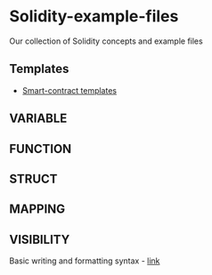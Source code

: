 # Solidity-example-files
Our collection of Solidity concepts and example files


## Templates
* [Smart-contract templates](https://github.com/Viken-Blockchain-Solutions/Solidity-example-files/tree/main/Templates/Smart-contract-template)


## VARIABLE
## FUNCTION
## STRUCT
## MAPPING
## VISIBILITY


 Basic writing and formatting syntax - [link](https://docs.github.com/en/github/writing-on-github/getting-started-with-writing-and-formatting-on-github/basic-writing-and-formatting-syntax)
